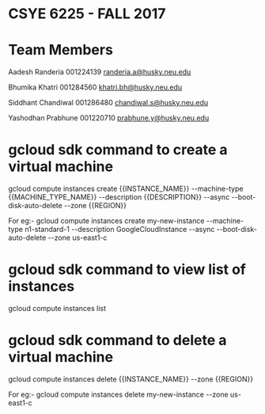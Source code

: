 # CSYE 6225 - FALL 2017

# Team Members

Aadesh Randeria   001224139  randeria.a@husky.neu.edu

Bhumika Khatri   001284560  khatri.bh@husky.neu.edu

Siddhant Chandiwal 001286480  chandiwal.s@husky.neu.edu

Yashodhan Prabhune 001220710  prabhune.y@husky.neu.edu


# gcloud sdk command to create a virtual machine

gcloud compute instances create {{INSTANCE_NAME}} --machine-type {{MACHINE_TYPE_NAME}} --description {{DESCRIPTION}} --async --boot-disk-auto-delete --zone {{REGION}}

For eg:- gcloud compute instances create my-new-instance --machine-type n1-standard-1 --description GoogleCloudInstance --async --boot-disk-auto-delete --zone us-east1-c

# gcloud sdk command to view list of instances

gcloud compute instances list

# gcloud sdk command to delete a virtual machine

gcloud compute instances delete {{INSTANCE_NAME}} --zone {{REGION}}

For eg:- gcloud compute instances delete my-new-instance --zone us-east1-c
